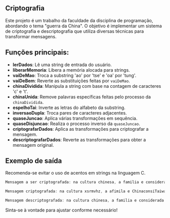 ## Criptografia
Este projeto é um trabalho da faculdade da disciplina de programação, abordando o tema "guerra da China". O objetivo é implementar um sistema de criptografia e descriptografia que utiliza diversas técnicas para transformar mensagens.

## Funções principais:

- **lerDados**: Lê uma string de entrada do usuário.
- **liberarMemoria**: Libera a memória alocada para strings.
- **vaiDeMao**: Troca a substring 'ao' por 'tse' e 'oa' por 'tung'.
- **vaiDeBem**: Reverte as substituições feitas por `vaiDeMao`.
- **chinaDividida**: Manipula a string com base na contagem de caracteres 'c' e 't'.
- **chinaUnida**: Remove palavras específicas feitas pelo processo da `chinaDividida`.
- **espelhoTai**: Inverte as letras do alfabeto da substring.
- **inversaoDupla**: Troca pares de caracteres adjacentes.
- **quaseJuncao**: Aplica várias transformações em sequência.
- **quaseDisjuncao**: Realiza o processo inverso da `quaseJuncao`.
- **criptografarDados**: Aplica as transformações para criptografar a mensagem.
- **descriptografarDados**: Reverte as transformações para obter a mensagem original.

## Exemplo de saída
Recomenda-se evitar o uso de acentos em strings na linguagem C.
```c
Mensagem a ser criptografada: na cultura chinesa, a familia e considerada a base da sociedade e as tradicoes sao passadas de geracao para geracao

Mensagem criptografada: na cultura xsrmvhz, a afimila e ChinaconsiTaiwanderadaChina z abes ad sociedade e zh rtdacieos aTwinatshCnisaTeiaawn passadas de tvizxzl apar egartces 

Mensagem descriptografada: na cultura chinesa, a familia e considerada a base da sociedade e as tradicoes sao passadas de geracao para geracao
```

Sinta-se à vontade para ajustar conforme necessário!






